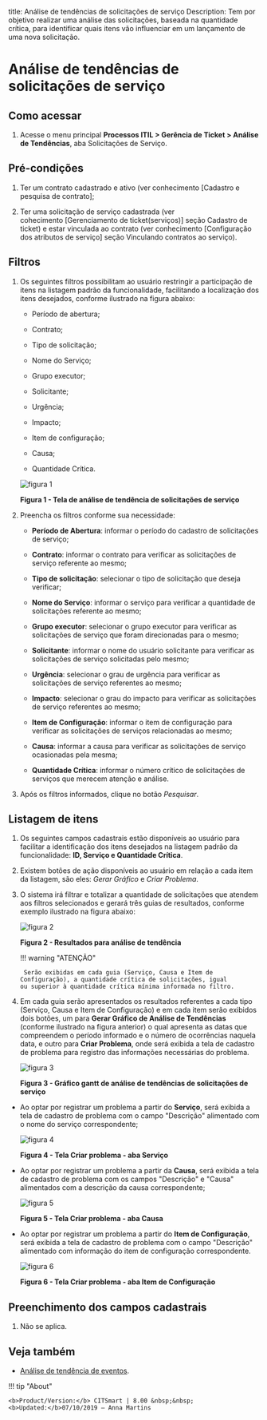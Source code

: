 title: Análise de tendências de solicitações de serviço
Description: Tem por objetivo realizar uma análise das solicitações, baseada na quantidade crítica, para identificar quais itens vão influenciar em um lançamento de uma nova solicitação.

# Análise de tendências de solicitações de serviço

Como acessar
------------

1.  Acesse o menu principal **Processos ITIL > Gerência de
    Ticket > Análise de Tendências**, aba Solicitações de Serviço.

Pré-condições
-------------

1.  Ter um contrato cadastrado e ativo (ver conhecimento [Cadastro e pesquisa de
    contrato];

2.  Ter uma solicitação de serviço cadastrada (ver cohecimento [Gerenciamento de
    ticket(serviços)] seção Cadastro de ticket) e estar vinculada ao contrato (ver
    conhecimento [Configuração dos atributos de serviço] seção Vinculando contratos ao serviço).

Filtros
-------

1.  Os seguintes filtros possibilitam ao usuário restringir a participação de
    itens na listagem padrão da funcionalidade, facilitando a localização dos
    itens desejados, conforme ilustrado na figura abaixo:

    -   Período de abertura;

    -   Contrato;

    -   Tipo de solicitação;

    -   Nome do Serviço;

    -   Grupo executor;

    -   Solicitante;

    -   Urgência;

    -   Impacto;

    -   Item de configuração;

    -   Causa;

    -   Quantidade Crítica.


    ![figura 1](images/request-trends-1.png)

    **Figura 1 - Tela de análise de tendência de solicitações de serviço**

1.  Preencha os filtros conforme sua necessidade:

    -   **Período de Abertura**: informar o período do cadastro de solicitações
        de serviço;

    -   **Contrato**: informar o contrato para verificar as solicitações de
        serviço referente ao mesmo;

    -   **Tipo de solicitação**: selecionar o tipo de solicitação que deseja
        verificar;

    -   **Nome do Serviço**: informar o serviço para verificar a quantidade de
        solicitações referente ao mesmo;

    -   **Grupo executor**: selecionar o grupo executor para verificar as
        solicitações de serviço que foram direcionadas para o mesmo;

    -   **Solicitante**: informar o nome do usuário solicitante para verificar
        as solicitações de serviço solicitadas pelo mesmo;

    -   **Urgência**: selecionar o grau de urgência para verificar as
        solicitações de serviço referentes ao mesmo;

    -   **Impacto**: selecionar o grau do impacto para verificar as solicitações
        de serviço referentes ao mesmo;

    -   **Item de Configuração**: informar o item de configuração para verificar
        as solicitações de serviços relacionadas ao mesmo;

    -   **Causa**: informar a causa para verificar as solicitações de serviço
        ocasionadas pela mesma;

    -   **Quantidade Crítica**: informar o número crítico de solicitações de
        serviços que merecem atenção e análise.

2.  Após os filtros informados, clique no botão *Pesquisar*.

Listagem de itens
-----------------

1.  Os seguintes campos cadastrais estão disponíveis ao usuário para facilitar a
    identificação dos itens desejados na listagem padrão da
    funcionalidade: **ID, Serviço e Quantidade Crítica**.

2.  Existem botões de ação disponíveis ao usuário em relação a cada item da
    listagem, são eles: *Gerar Gráfico* e *Criar Problema*.

3.  O sistema irá filtrar e totalizar a quantidade de solicitações que atendem
    aos filtros selecionados e gerará três guias de resultados, conforme exemplo
    ilustrado na figura abaixo:
    
    ![figura 2](images/request-trends-2.png)
    
    **Figura 2 - Resultados para análise de tendência**


    !!! warning "ATENÇÃO"

         Serão exibidas em cada guia (Serviço, Causa e Item de Configuração), a quantidade crítica de solicitações, igual            ou superior à quantidade crítica mínima informada no filtro.
        

1.  Em cada guia serão apresentados os resultados referentes a cada tipo
    (Serviço, Causa e Item de Configuração) e em cada item serão exibidos dois
    botões, um para **Gerar Gráfico de Análise de Tendências** (conforme
    ilustrado na figura anterior) o qual apresenta as datas que compreendem o
    período informado e o número de ocorrências naquela data, e outro
    para **Criar Problema**, onde será exibida a tela de cadastro de problema
    para registro das informações necessárias do problema.

    ![figura 3](images/request-trends-3.png)

    **Figura 3 - Gráfico gantt de análise de tendências de solicitações de serviço**

-   Ao optar por registrar um problema a partir do **Serviço**, será exibida a
    tela de cadastro de problema com o campo "Descrição" alimentado com o nome
    do serviço correspondente;

    ![figura 4](images/request-trends-4.png)

    **Figura 4 - Tela Criar problema - aba Serviço**

-   Ao optar por registrar um problema a partir da **Causa**, será exibida a
    tela de cadastro de problema com os campos "Descrição" e "Causa" alimentados
    com a descrição da causa correspondente;

    ![figura 5](images/request-trends-5.png)

    **Figura 5 - Tela Criar problema - aba Causa**

-   Ao optar por registrar um problema a partir do **Item de Configuração**,
    será exibida a tela de cadastro de problema com o campo "Descrição"
    alimentado com informação do item de configuração correspondente.

    ![figura 6](images/request-trends-6.png)

    **Figura 6 - Tela Criar problema - aba Item de Configuração**

Preenchimento dos campos cadastrais
-----------------------------------

1.  Não se aplica.

Veja também
-----------

-   [Análise de tendência de
    eventos][5].

[1]:#
[2]:#
[3]:#
[4]:#
[5]:#


!!! tip "About"

    <b>Product/Version:</b> CITSmart | 8.00 &nbsp;&nbsp;
    <b>Updated:</b>07/10/2019 – Anna Martins
